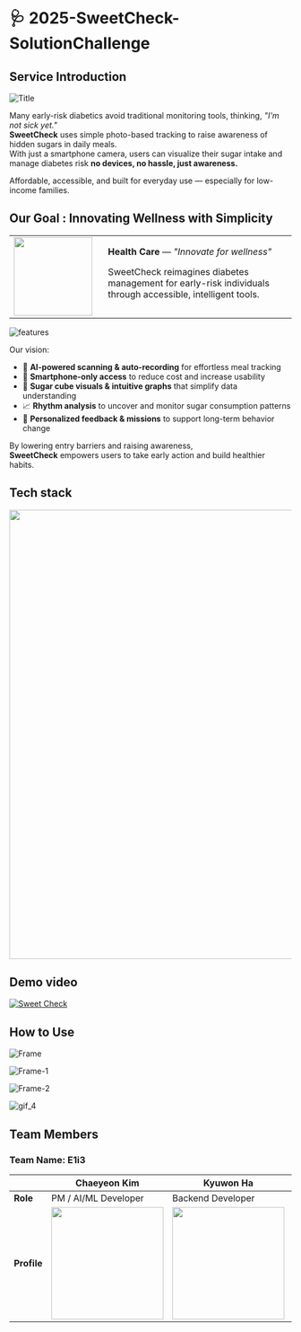 # 🩺 2025-SweetCheck-SolutionChallenge
## Service Introduction
![Title](https://github.com/user-attachments/assets/2735d3b3-d210-41cc-b7e6-aca1db0155b6)


Many early-risk diabetics avoid traditional monitoring tools, thinking, *"I'm not sick yet."*  
**SweetCheck** uses simple photo-based tracking to raise awareness of hidden sugars in daily meals.  
With just a smartphone camera, users can visualize their sugar intake and manage diabetes risk 
**no devices, no hassle, just awareness.**

Affordable, accessible, and built for everyday use — especially for low-income families.
<br>
## Our Goal : Innovating Wellness with Simplicity
<table>
  <tr>
    <td style="width: 150px;">
      <img src="https://github.com/user-attachments/assets/07140e02-6772-4801-bd95-a1116df76cc9" width="140"/>
    </td>
    <td style="vertical-align: top; padding-left: 10px;">
      <p><strong>Health Care</strong> — <em>"Innovate for wellness"</em></p>
      <p>
        SweetCheck reimagines diabetes management for early-risk individuals  
        through accessible, intelligent tools.
      </p>
    </td>
  </tr>
</table>

   ![features](https://github.com/user-attachments/assets/29b23070-cd5f-4aa9-a5bc-20ac1919eefe)

   
Our vision:

- 🤖 **AI-powered scanning & auto-recording** for effortless meal tracking  
- 📱 **Smartphone-only access** to reduce cost and increase usability  
- 🍬 **Sugar cube visuals & intuitive graphs** that simplify data understanding  
- 📈 **Rhythm analysis** to uncover and monitor sugar consumption patterns  
- 🧭 **Personalized feedback & missions** to support long-term behavior change  

By lowering entry barriers and raising awareness,    
**SweetCheck** empowers users to take early action and build healthier habits.

## Tech stack
<img src="https://github.com/user-attachments/assets/2fe12ffd-49f9-4701-9080-888a0dc57ff2" width="800">


## Demo video
[![Sweet Check](https://github.com/user-attachments/assets/2969691d-b48e-4826-a01b-80aac39f5cff)](https://www.youtube.com/watch?v=BZFesPNiX5U)

## How to Use
![Frame](https://github.com/user-attachments/assets/cfe66f30-f416-4ad7-b36c-7ee17bde7f7d)

![Frame-1](https://github.com/user-attachments/assets/8c97b193-e48a-4672-bd19-00999f4513b6)

![Frame-2](https://github.com/user-attachments/assets/6c5f2423-87a6-4f8a-9793-43ec0123a26d)

![gif_4](https://github.com/user-attachments/assets/3c5e0517-f092-484d-bf03-297cbe8afbac)


## Team Members
### **Team Name: E1i3**
|                | Chaeyeon Kim                               | Kyuwon Ha          | Sohyun Park        | Jieun Lee          |
|----------------|---------------------------------------------|---------------------|---------------------|---------------------|
| **Role**       | PM / AI/ML Developer                        | Backend Developer   | Frontend Developer  | UI/UX Designer      |
| **Profile**    | <img src="https://github.com/user-attachments/assets/1b405a16-0ac9-4d6a-92e9-a196e61303e5" width="200"/> |     <img src ="https://github.com/user-attachments/assets/74f48c3a-55be-45ab-811e-807d969d086e" width="200"/>| <img src = "https://github.com/user-attachments/assets/d2777386-47bb-4bab-8a81-faeed6969378" width="200"/>| <img src="https://github.com/user-attachments/assets/e99986fa-52f5-4478-b412-c67edfb22fbb" width="200"/>|
